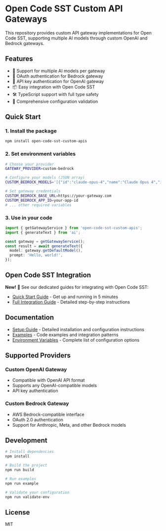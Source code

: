 # Open Code SST Custom API Gateways

This repository provides custom API gateway implementations for Open Code SST, supporting multiple AI models through custom OpenAI and Bedrock gateways.

## Features

- 🚀 Support for multiple AI models per gateway
- 🔐 OAuth authentication for Bedrock gateway
- 🔑 API key authentication for OpenAI gateway
- 📦 Easy integration with Open Code SST
- 🛠️ TypeScript support with full type safety
- 📝 Comprehensive configuration validation

## Quick Start

### 1. Install the package

```bash
npm install open-code-sst-custom-apis
```

### 2. Set environment variables

```bash
# Choose your provider
GATEWAY_PROVIDER=custom-bedrock

# Configure your models (JSON array)
CUSTOM_BEDROCK_MODELS='[{"id":"claude-opus-4","name":"Claude Opus 4","isDefault":true}]'

# Set gateway credentials
CUSTOM_BEDROCK_BASE_URL=https://your-gateway.com
CUSTOM_BEDROCK_APP_ID=your-app-id
# ... other required variables
```

### 3. Use in your code

```typescript
import { getGatewayService } from 'open-code-sst-custom-apis';
import { generateText } from 'ai';

const gateway = getGatewayService();
const result = await generateText({
  model: gateway.getDefaultModel(),
  prompt: 'Hello, world!',
});
```

## Open Code SST Integration

**New!** 🎉 See our dedicated guides for integrating with Open Code SST:
- [Quick Start Guide](./QUICK_START_OPENCODE_SST.md) - Get up and running in 5 minutes
- [Full Integration Guide](./OPENCODE_SST_INTEGRATION.md) - Detailed step-by-step instructions

## Documentation

- [Setup Guide](./SETUP_GUIDE.md) - Detailed installation and configuration instructions
- [Examples](./examples/) - Code examples and integration patterns
- [Environment Variables](./.env.example) - Complete list of configuration options

## Supported Providers

### Custom OpenAI Gateway
- Compatible with OpenAI API format
- Supports any OpenAI-compatible models
- API key authentication

### Custom Bedrock Gateway
- AWS Bedrock-compatible interface
- OAuth 2.0 authentication
- Support for Anthropic, Meta, and other Bedrock models

## Development

```bash
# Install dependencies
npm install

# Build the project
npm run build

# Run examples
npm run example

# Validate your configuration
npm run validate-env
```

## License

MIT
